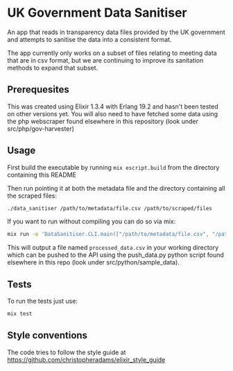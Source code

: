 # UK Government Data Sanitiser

An app that reads in transparency data files provided by the UK government and
attempts to sanitise the data into a consistent format.

The app currently only works on a subset of files relating to meeting data that
are in csv format, but we are continuing to improve its sanitation methods to
expand that subset. 

## Prerequesites
This was created using Elixir 1.3.4 with Erlang 19.2 and hasn't been tested on
other versions yet.
You will also need to have fetched some data using the php webscraper found
elsewhere in this repository (look under src/php/gov-harvester)

## Usage
First build the executable by running `mix escript.build` from the directory
containing this README

Then run pointing it at both the metadata file and the directory containing all
the scraped files:
  ```bash
  ./data_sanitiser /path/to/metadata/file.csv /path/to/scraped/files
  ```

If you want to run without compiling you can do so via mix:
  ```bash
  mix run -e 'DataSanitiser.CLI.main(["/path/to/metadata/file.csv", "/path/to/scraped/files"])'
  ```

This will output a file named `processed_data.csv` in your working directory
which can be pushed to the API using the push_data.py python script found
elsewhere in this repo (look under src/python/sample_data).

## Tests
To run the tests just use:
  ```bash
  mix test
  ```

## Style conventions
The code tries to follow the style guide at
https://github.com/christopheradams/elixir_style_guide
